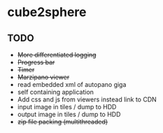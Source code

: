 # cube2sphere

## TODO

- ~~More differentiated logging~~ 
- ~~Progress bar~~
- ~~Timer~~
- ~~Marzipano viewer~~  
- read embedded xml of autopano giga
- self containing application
- Add css and js from viewers instead link to CDN
- input image in tiles / dump to HDD
- output image in tiles / dump to HDD
- ~~zip file packing (multithreaded)~~
